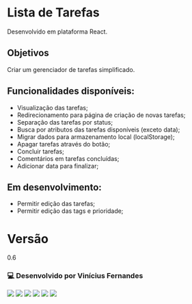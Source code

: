 # Lista de Tarefas

Desenvolvido em plataforma React.

## Objetivos

Criar um gerenciador de tarefas simplificado.

## Funcionalidades disponíveis:

- Visualização das tarefas;
- Redirecionamento para página de criação de novas tarefas;
- Separação das tarefas por status;
- Busca por atributos das tarefas disponíveis (exceto data);
- Migrar dados para armazenamento local (localStorage);
- Apagar tarefas através do botão;
- Concluir tarefas;
- Comentários em tarefas concluídas;
- Adicionar data para finalizar;
## Em desenvolvimento:

- Permitir edição das tarefas;
- Permitir edição das tags e prioridade;
# Versão

0.6

### 💻 Desenvolvido por Vinícius Fernandes

[<img src = "https://img.shields.io/badge/facebook-%231877F2.svg?&style=for-the-badge&logo=facebook&logoColor=white">](https://www.facebook.com/viniciusfvb)
[<img src="https://img.shields.io/badge/-Instagram-%23E4405F?style=for-the-badge&logo=instagram&logoColor=white" />](https://www.instagram.com/volafernandes)
[<img src="https://img.shields.io/badge/twitter-%231DA1F2.svg?&style=for-the-badge&logo=twitter&logoColor=white" />](https://twitter.com/volafernandes)
[<img src="https://img.shields.io/badge/linkedin-%230077B5.svg?&style=for-the-badge&logo=linkedin&logoColor=white" />](https://www.linkedin.com/in/viniciusfernandesdev/)
[<img src="https://img.shields.io/badge/GitHub-100000?style=for-the-badge&logo=github&logoColor=white" />](https://www.github.com/volinha)
<a href = "mailto:viniciusfernandesdev@gmail.com"><img src="https://img.shields.io/badge/-Gmail-%23333?style=for-the-badge&logo=gmail&logoColor=white" target="_blank"></a>
<br />